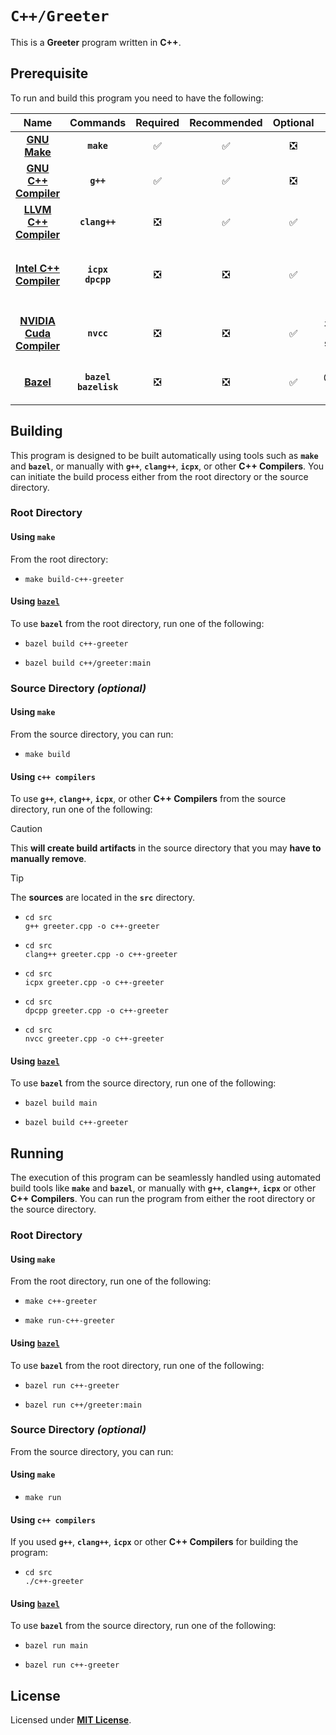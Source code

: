 # `C++/Greeter`

This is a **Greeter** program written in **C++**.

## Prerequisite

To run and build this program you need to have the following:

| Name | Commands | Required | Recommended | Optional | Notes |
|:----:|:--------:|:--------:|:-----------:|:--------:|:-----:|
| [**GNU Make**](https://www.gnu.org/software/make/) | **`make`** | &#9989; | &#9989; | &#10062; | **`sudo apt install make`** |
| [**GNU C++ Compiler**](https://gcc.gnu.org) | **`g++`** | &#9989; | &#9989; | &#10062; | **`sudo apt install g++`** |
| [**LLVM C++ Compiler**](https://releases.llvm.org/download.html) | **`clang++`** | &#10062; | &#9989; | &#9989; | **`sudo apt install clang`** |
| [**Intel C++ Compiler**](https://www.intel.com/content/www/us/en/developer/tools/oneapi/dpc-compiler.html) | **`icpx`**<br>**`dpcpp`** | &#10062; | &#10062; | &#9989; | **`sudo apt install intel-basekit`**<br>**`sudo apt install intel-hpckit`** |
| [**NVIDIA Cuda Compiler**](https://developer.nvidia.com/cuda-downloads) | **`nvcc`** | &#10062; | &#10062; | &#9989; | **`sudo apt install nvidia-cuda-toolkit`**<br>**`sudo apt instal cuda`** |
| [**Bazel**](https://bazel.build/) | **`bazel`**<br>**`bazelisk`** | &#10062; | &#10062; | &#9989; | **`npm install -g @bazel/bazelisk`**<br>**`sudo apt install bazel`** |

## Building

This program is designed to be built automatically using tools such as **`make`** and **`bazel`**, or manually with **`g++`**, **`clang++`**, **`icpx`**, or other **C++ Compilers**. You can initiate the build process either from the root directory or the source directory.

### Root Directory

#### Using `make`

From the root directory:

* ```
  make build-c++-greeter
  ```

#### Using [`bazel`](https://bazel.build/install)

To use **`bazel`** from the root directory, run one of the following:

* ```
  bazel build c++-greeter
  ```
* ```
  bazel build c++/greeter:main
  ```

### Source Directory _(optional)_

#### Using `make`

From the source directory, you can run:

* ```
  make build
  ```

#### Using `c++ compilers`

To use **`g++`**, **`clang++`**, **`icpx`**, or other **C++ Compilers** from the source directory, run one of the following:

> [!CAUTION]
> This **will create build artifacts** in the source directory that you may **have to manually remove**.

> [!TIP]
> The **sources** are located in the **`src`** directory.

* ```
  cd src
  g++ greeter.cpp -o c++-greeter
  ```
* ```
  cd src
  clang++ greeter.cpp -o c++-greeter
  ```
* ```
  cd src
  icpx greeter.cpp -o c++-greeter
  ```
* ```
  cd src
  dpcpp greeter.cpp -o c++-greeter
  ```
* ```
  cd src
  nvcc greeter.cpp -o c++-greeter
  ```


#### Using [`bazel`](https://bazel.build/install)

To use **`bazel`** from the source directory, run one of the following:

* ```
  bazel build main
  ```
* ```
  bazel build c++-greeter
  ```

## Running

The execution of this program can be seamlessly handled using automated build tools like **`make`** and **`bazel`**, or manually with **`g++`**, **`clang++`**, **`icpx`** or other **C++ Compilers**. You can run the program from either the root directory or the source directory.

### Root Directory

#### Using `make`

From the root directory, run one of the following:

* ```
  make c++-greeter
  ```
* ```
  make run-c++-greeter
  ```

#### Using [`bazel`](https://bazel.build/install)

To use **`bazel`** from the root directory, run one of the following:

* ```
  bazel run c++-greeter
  ```
* ```
  bazel run c++/greeter:main
  ```

### Source Directory _(optional)_

From the source directory, you can run:

#### Using `make`

* ```
  make run
  ```

#### Using `c++ compilers`

If you used **`g++`**, **`clang++`**, **`icpx`** or other **C++ Compilers** for building the program:

* ```
  cd src
  ./c++-greeter
  ```

#### Using [`bazel`](https://bazel.build/install)

To use **`bazel`** from the source directory, run one of the following:

* ```
  bazel run main
  ```
* ```
  bazel run c++-greeter
  ```

## License

Licensed under [**MIT License**](LICENSE).
